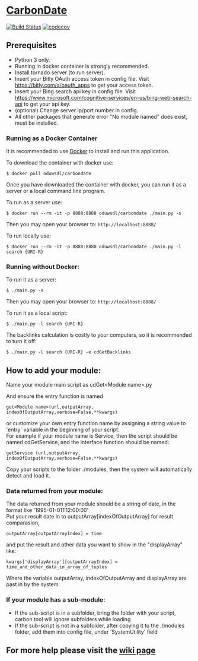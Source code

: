 # [CarbonDate](http://carbondate.cs.odu.edu)

[![Build Status](https://travis-ci.org/grantat/CarbonDate.svg?branch=master)](https://travis-ci.org/grantat/CarbonDate)
[![codecov](https://codecov.io/gh/grantat/CarbonDate/branch/master/graph/badge.svg)](https://codecov.io/gh/grantat/CarbonDate)

## Prerequisites
* Python 3 only.
* Running in docker container is strongly recommended.
* Install tornado server (to run server).
* Insert your Bitly OAuth access token in config file. Visit https://bitly.com/a/oauth_apps to get your access token.
* Insert your Bing search api key in config file. Visit https://www.microsoft.com/cognitive-services/en-us/bing-web-search-api to get your api key.
* (optional) Change server ip/port number in config.
* All other packages that generate error "No module named" does exist, must be installed.

### Running as a Docker Container

It is recommended to use [Docker](https://www.docker.com/) to install and run this application.

To download the container with docker use:
```
$ docker pull oduwsdl/carbondate
```

Once you have downloaded the container with docker, you can run it as a server or a local command line program.

To run as a server use:
```
$ docker run --rm -it -p 8888:8888 oduwsdl/carbondate ./main.py -s
```
Then you may open your browser to: `http://localhost:8888/`

To run locally use:
```
$ docker run --rm -it -p 8888:8888 oduwsdl/carbondate ./main.py -l search {URI-R}
```

### Running without Docker:

To run it as a server:

```
$ ./main.py -s
```
Then you may open your browser to: `http://localhost:8888/`

To run it as a local script:

```
$ ./main.py -l search {URI-R}
```

The backlinks calculation is costly to your computers, so it is recommended to turn it off:

```
$ ./main.py -l search {URI-R} -e cdGetBacklinks
```

## How to add your module:

Name your module main script as cdGet\<Module name\>.py

And ensure the entry function is named  
```
get<Module name>(url,outputArray, indexOfOutputArray,verbose=False,**kwargs)  
```
or customize your own entry function name by assigning a string value to 'entry' variable in the beginning of your script.  
For example if your module name is Service, then the script should be named cdGetService, and the interface function should be named:

```
getService (url,outputArray, indexOfOutputArray,verbose=False,**kwargs)  
```

Copy your scripts to the folder ./modules, then the system will automatically detect and load it.

### Data returned from your module:

The data returned from your module should be a string of date, in the format like '1995-01-01T12:00:00'  
Put your result date in to outputArray\[indexOfOutputArray\] for result comparasion,  

```
outputArray[outputArrayIndex] = time
```

and put the result and other data you want to show in the "displayArray" like:  
```
kwargs['displayArray'][outputArrayIndex] = time_and_other_data_in_array_of_tuples
```

Where the variable outputArray, indexOfOutputArray and displayArray are past in by the system.  

### If your module has a sub-module:

* If the sub-script is in a subfolder, bring the folder with your script, carbon tool will ignore subfolders while loading
* If the sub-script is not in a subfolder, after copying it to the ./modules folder, add them into config file, under 'SystemUtility' field

## For more help please visit the [wiki page](https://github.com/DarkAngelZT/CarbonDate/wiki)
